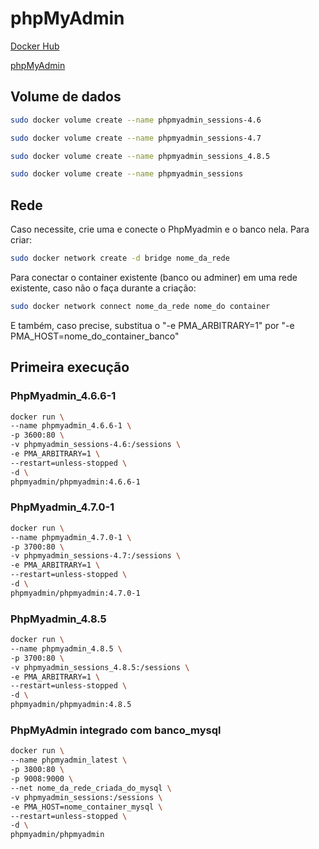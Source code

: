 # phpMyAdmin

[Docker Hub](https://hub.docker.com/r/phpmyadmin/phpmyadmin/)

[phpMyAdmin](https://www.phpmyadmin.net/)

## Volume de dados

```sh
sudo docker volume create --name phpmyadmin_sessions-4.6

sudo docker volume create --name phpmyadmin_sessions-4.7

sudo docker volume create --name phpmyadmin_sessions_4.8.5

sudo docker volume create --name phpmyadmin_sessions
```

## Rede

Caso necessite, crie uma e conecte o PhpMyadmin e o banco nela.
Para criar:
```sh
sudo docker network create -d bridge nome_da_rede
```
Para conectar o container existente (banco ou adminer) em uma rede existente, caso não o faça durante a criação:
```sh
sudo docker network connect nome_da_rede nome_do container
```
E também, caso precise, substitua o "-e PMA_ARBITRARY=1" por "-e PMA_HOST=nome_do_container_banco"

## Primeira execução

### PhpMyadmin_4.6.6-1
```sh
docker run \
--name phpmyadmin_4.6.6-1 \
-p 3600:80 \
-v phpmyadmin_sessions-4.6:/sessions \
-e PMA_ARBITRARY=1 \
--restart=unless-stopped \
-d \
phpmyadmin/phpmyadmin:4.6.6-1
```

### PhpMyadmin_4.7.0-1
```sh
docker run \
--name phpmyadmin_4.7.0-1 \
-p 3700:80 \
-v phpmyadmin_sessions-4.7:/sessions \
-e PMA_ARBITRARY=1 \
--restart=unless-stopped \
-d \
phpmyadmin/phpmyadmin:4.7.0-1
```

### PhpMyadmin_4.8.5
```sh
docker run \
--name phpmyadmin_4.8.5 \
-p 3700:80 \
-v phpmyadmin_sessions_4.8.5:/sessions \
-e PMA_ARBITRARY=1 \
--restart=unless-stopped \
-d \
phpmyadmin/phpmyadmin:4.8.5
```

### PhpMyAdmin integrado com banco_mysql
```sh
docker run \
--name phpmyadmin_latest \
-p 3800:80 \
-p 9008:9000 \
--net nome_da_rede_criada_do_mysql \
-v phpmyadmin_sessions:/sessions \
-e PMA_HOST=nome_container_mysql \
--restart=unless-stopped \
-d \
phpmyadmin/phpmyadmin
```